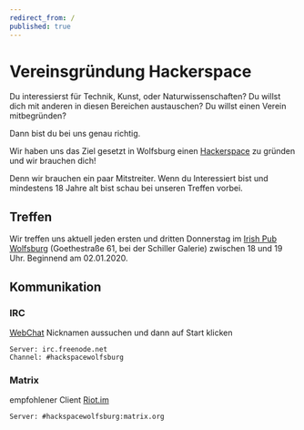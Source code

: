 ```yaml
---
redirect_from: /
published: true
---
```

# Vereinsgründung Hackerspace

Du interessierst für Technik, Kunst, oder Naturwissenschaften?
Du willst dich mit anderen in diesen Bereichen austauschen? 
Du willst einen Verein mitbegründen?

Dann bist du bei uns genau richtig.

Wir haben uns das Ziel gesetzt in Wolfsburg einen [Hackerspace](https://de.wikipedia.org/wiki/Hackerspace) zu gründen und wir brauchen dich!

Denn wir brauchen ein paar Mitstreiter.
Wenn du Interessiert bist und mindestens 18 Jahre alt bist schau bei unseren Treffen vorbei.

## Treffen

Wir treffen uns aktuell jeden ersten und dritten Donnerstag im [Irish Pub Wolfsburg](https://duckduckgo.com/?q=Irish+Pub+Wolfsburg&t=h_&ia=web&iaxm=places) (Goethestraße 61, bei der Schiller Galerie) zwischen 18 und 19 Uhr. Beginnend am 02.01.2020.

## Kommunikation

### IRC

[WebChat](https://kiwiirc.com/nextclient/irc.freenode.net/#hackspacewolfsburg)
Nicknamen aussuchen und dann auf Start klicken

	Server: irc.freenode.net
	Channel: #hackspacewolfsburg

### Matrix

empfohlener Client [Riot.im](https://about.riot.im)

	Server: #hackspacewolfsburg:matrix.org